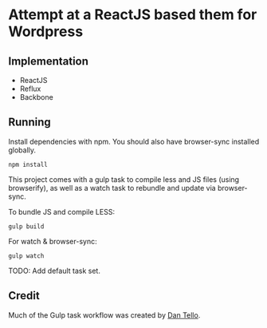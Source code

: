 # Attempt at a ReactJS based them for Wordpress

## Implementation

* ReactJS
* Reflux
* Backbone

## Running

Install dependencies with npm. You should also have browser-sync installed globally.

```
npm install
```

This project comes with a gulp task to compile less and JS files (using browserify), as well as a watch task to rebundle and update via browser-sync.

To bundle JS and compile LESS:
```
gulp build
```

For watch & browser-sync:
```
gulp watch
```

TODO: Add default task set.

## Credit

Much of the Gulp task workflow was created by [Dan Tello](https://github.com/greypants/gulp-starter).
